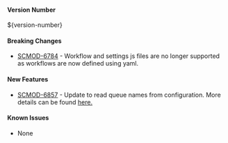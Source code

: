 
#### Version Number
${version-number}

#### Breaking Changes
* [SCMOD-6784](https://portal.digitalsafe.net/browse/SCMOD-6784) - Workflow and settings js files are no longer 
supported as workflows are now defined using yaml.

#### New Features
- [SCMOD-6857](https://portal.digitalsafe.net/browse/SCMOD-6857) - Update to read queue names from configuration. More details can be found [here.](https://github.com/CAFDataProcessing/worker-workflow/tree/develop/worker-workflow-container/src/main/docker/workflows#actions)

#### Known Issues
- None
